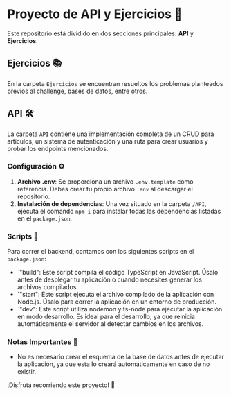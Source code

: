 # Proyecto de API y Ejercicios 🚀

Este repositorio está dividido en dos secciones principales: **API** y **Ejercicios**.

## Ejercicios 📚

En la carpeta `Ejercicios` se encuentran resueltos los problemas planteados previos al challenge, bases de datos, entre otros.

## API 🛠️

La carpeta `API` contiene una implementación completa de un CRUD para artículos, un sistema de autenticación y una ruta para crear usuarios y probar los endpoints mencionados.

### Configuración ⚙️

1. **Archivo .env**: Se proporciona un archivo `.env.template` como referencia. Debes crear tu propio archivo `.env` al descargar el repositorio.
2. **Instalación de dependencias**: Una vez situado en la carpeta `/API`, ejecuta el comando `npm i` para instalar todas las dependencias listadas en el `package.json`.

### Scripts 📜

Para correr el backend, contamos con los siguientes scripts en el `package.json`:

- `"build": Este script compila el código TypeScript en JavaScript. Úsalo antes de desplegar tu aplicación o cuando necesites generar los archivos compilados.
- `"start": Este script ejecuta el archivo compilado de la aplicación con Node.js. Úsalo para correr la aplicación en un entorno de producción.
- `"dev": Este script utiliza nodemon y ts-node para ejecutar la aplicación en modo desarrollo. Es ideal para el desarrollo, ya que reinicia automáticamente el servidor al detectar cambios en los archivos.


### Notas Importantes 📝

- No es necesario crear el esquema de la base de datos antes de ejecutar la aplicación, ya que esta lo creará automáticamente en caso de no existir.

¡Disfruta recorriendo este proyecto! 🎉
